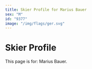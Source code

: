 ```yaml
---
title: Skier Profile for Marius Bauer
sex: "M"
id: "9377"
image: "/img/flags/ger.svg" 
---
```


# Skier Profile

This page is for: Marius Bauer.
    